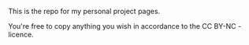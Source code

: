 This is the repo for my personal project pages.

You're free to copy anything you wish in accordance to the CC BY-NC -licence.
